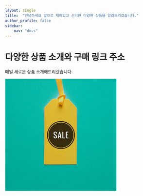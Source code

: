 ```yaml
---
layout: single
title:  "안녕하세요 앞으로 재미있고 신기한 다양한 상품을 알려드리겠습니다."
author_profile: false
sidebar:   
    nav: "docs"
---
```



# 다양한 상품 소개와 구매 링크 주소

매일 새로운 상품 소개해드리겠습니다.

![sale](../images/2024-03-12-first/sale.png)

